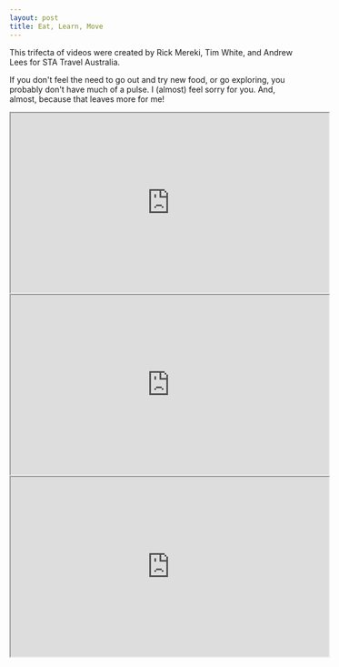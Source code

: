 ```yaml
---
layout: post
title: Eat, Learn, Move
---
```


This trifecta of videos were created by Rick Mereki, Tim White, and Andrew Lees for STA Travel Australia.

If you don't feel the need to go out and try new food, or go exploring, you probably don't have much of a pulse. I (almost) feel sorry for you. And, almost, because that leaves more for me!

<div class="video-container">
<iframe src="http://player.vimeo.com/video/27243869?title=0&amp;byline=0&amp;portrait=0&amp;color=191919" width="560" height="316"></iframe>
</div>

<div class="clear"></div>

<div class="video-container">
<iframe src="http://player.vimeo.com/video/27244727?title=0&amp;byline=0&amp;portrait=0&amp;color=191919" width="560" height="316"></iframe>
</div>

<div class="clear"></div>

<div class="video-container">
<iframe src="http://player.vimeo.com/video/27246366?title=0&amp;byline=0&amp;portrait=0&amp;color=191919" width="560" height="316"></iframe>
</div>